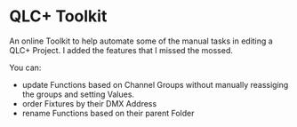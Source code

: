 # QLC+ Toolkit

An online Toolkit to help automate some of the manual tasks in editing a QLC+ Project. I added the features that I missed the mossed.

You can:
- update Functions based on Channel Groups without manually reassiging the groups and setting Values.
- order Fixtures by their DMX Address
- rename Functions based on their parent Folder